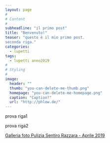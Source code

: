 ```yaml
---
layout: page
#
# Content
#
subheadline: "il primo post"
title: "Benvenuto!"
teaser: "questo è il mio primo post. 
seconda riga."
categories:
  - lupetti
tags:
  - lupetti anno2019
#
# Styling
#
image:
  header: ""
  thumb: "you-can-delete-me-thumb.png"
  homepage: "you-can-delete-me-homepage.png"
  caption: "Caption?"
  url: "http://phlow.de/"
---
```

prova riga1

prova riga2

[Galleria foto Pulizia Sentiro Razzara - Aprile 2019](https://photos.app.goo.gl/5ktR9aCuS6AUMngZ8)



<script src="https://cdn.jsdelivr.net/npm/publicalbum@latest/embed-ui.min.js" async></script>
<div class="pa-gallery-player-widget" style="width:100%; height:480px; display:none;"
  data-link="https://photos.app.goo.gl/5ktR9aCuS6AUMngZ8"
  data-title="Pulizia Sentiero Razzara Centenario scoutismo Pegli Aprile 2019"
  data-description="34 new photos · Album by Angelo Gaggero">
  <object data="https://lh3.googleusercontent.com/jWqsxEKVyLaaeAuIXAJXJMfjK7_uUt5RDP78uj_C-QgOqaJlyCJnK2QS9bgKzTF4D1Hbvn2QxePJT8coBK3RYn_vs2lpJpguQqxdoQ2CdXCBsxZIByg4zFLZySBbVpLuvh1EEuwm-Sc=w1920-h1080"></object>
  <object data="https://lh3.googleusercontent.com/FGJ2eolwhB2OIjdxsfVxvT_6RJvkVSH4Cbxn102r33LA7WmklypCExPrmdAh731IMotnFB1jSG8-35J821MutHCuJioVAE-zWDnzet-_hZyoi5OjUYtH2yh872fGGx42zjzjrQSegL8=w1920-h1080"></object>
  <object data="https://lh3.googleusercontent.com/rYhFfEEYIejaceBbrjvLcVIxNWLATRyV0ctvhkxn54cKMXQgCUBASk7Kl3OviwAEsLWEnyAFcLQ6mOajJZg7JFFCNT__g0Tb4hAish8jIR9sB2zaoh_r0qlrOq_DizgMGc-FFbK-Ggo=w1920-h1080"></object>
  <object data="https://lh3.googleusercontent.com/97GCtR6mmPMDQC9-4TofaA7poMfdxqlX5H8lByV7Uo6Mj2HuK9WiBYgtIXov0qsLjKAHdjCe80iDrMD07ALrCYS-zJsI3EaS-Dk9Bcz8RjseXOYkgU34Z-EA485dIklsThsjjzimBqc=w1920-h1080"></object>
  <object data="https://lh3.googleusercontent.com/5eq2YtTPHuzhyi8gIKv79gAmdZ-gb_kN3UontHOun157sUI-kThu6JzR29cBe5KFE_31G31uqMiAXIC1hDa7SoeDxePsFQyB2g1HLz3_JzlVEqgca_uJ3SQ31xSJrNQrhbWmLjBySSs=w1920-h1080"></object>
  <object data="https://lh3.googleusercontent.com/Lz-WOBpNcnBp4PTFF-Y9qtWFaU2VJ-84YIfjx-VvGnWn4S5uR5fiLwwF3CJLunZv36fQPlJAcnLvoEbNEqdIfgBbZclu8CFbxptVY4peIxcae-ja49LLiP3jQhXZegQkdLjzkp6YxyE=w1920-h1080"></object>
  <object data="https://lh3.googleusercontent.com/aOSKKG4VqLfQz3k8AbJbEqiV9QO4IYYDMD8I3D5G2bfcpMKb8J5IE5g-fEvjWelEjmrTXbXsZBDYkP0pQzn5JMtyEvad2qjWpBwk-QfoF_hTa8Kjkmyp8rYqtWiEXsPtvn8-F3M7zSU=w1920-h1080"></object>
  <object data="https://lh3.googleusercontent.com/eEgdcOp_XYDTLBdKqxdP2vL7zTvsuHwwuey9-6-BwSeZ2CDVULH0TDbOQSmd4aBQamzewTWJ8FQ6Kav0wVA0V7ofr9X5np7cPrzmZxf9XMyq86uMKLkhK6WBu93n1cLuPB0N0TXnPhM=w1920-h1080"></object>
  <object data="https://lh3.googleusercontent.com/-Skc6HJMfJboxPpcnvsVVw98krWu2S50xqoo3oKKuAogDcgu47lT3eJxlnLvxHCB5wFwijw6zWu474BEDRIP7R99rb5JW-4KXG4VKY4K9Df5ZVy1UxvaC6xOevYz4UtMu_vm_MD4a94=w1920-h1080"></object>
  <object data="https://lh3.googleusercontent.com/Z8JyF_VEonWkjG9Gpw7R8708NHhLbOLgpIf0Wtej-bPgV_2Ax1nQ7Xgl03XjG9i5IuA9DlYIQjct_QVQyv8aMNFCN5ez1i2MaSl8kQcyEDdO2NwSioZ3cX25lJzJkwIGgzLqVn_xPPg=w1920-h1080"></object>
  <object data="https://lh3.googleusercontent.com/LI1JuqQKJ9m50xX83Qm5GOwmix5PYVz-jhZ5qzG8O16kZMSCvCI9zGtwmvjgyeOqpHvG9zuAwh7bXtqjOYjOKOW7htpupO7P5Dgdu87t3KQYFZ9nzKxsx0haOHky-9eGXoYmfZjc3Ws=w1920-h1080"></object>
  <object data="https://lh3.googleusercontent.com/aBl894qX3NndVo3IyDGlzrGeKTADRKlo6GHjMTiajZD_0fBlgHRy3jrRgoqrJf945UgfKB3uROJo5mmtJ4oa-mlJCg6bVAhwqcFbpQNqHLMaEEuveUuPT0FxX2nO8J0rCXuILOiLD7c=w1920-h1080"></object>
  <object data="https://lh3.googleusercontent.com/aRs5jnq7BOckstYdJSdrCHwkrMWlZNJemz03uKAGf59KDTexPCD00ebhGADpnnNTaf49kiv86ZvgmlUbs2LLQqM0GFx4yN1ozfzvloZFQV1H5uWvdhpoNH5qlZ5goSMEA8aHnyksyf4=w1920-h1080"></object>
  <object data="https://lh3.googleusercontent.com/wCYEG9DY7wi0fDxaDFcoRpLKurZU2BoPb4NTE4LLUIBy8NNklCxlgj1yZsK2t4J0sKlFW8R_0jgs1jQ1h5fOOtuogYhgRL2tBqYWoHtkE85nv0DNjZoS5BIbKJ4S5ddYHkDntcgTpRo=w1920-h1080"></object>
  <object data="https://lh3.googleusercontent.com/3E_fS3WutABXK1FBkdILb6Ix-9DC8quNU9Ayt0PihSGAKWoCJ6e79LpsQm3RkhEmiFhD3S47JC_tHeXFDw9oQkq1k5gTioJYODupAqHTM5Owb9wpMjGqYqExQ0UKtbgFZr_CFrWEEVY=w1920-h1080"></object>
  <object data="https://lh3.googleusercontent.com/wOPlbE5D5hDE6-WYOVzgphAWd3gNgh6zuOoRV9aA9Uxu4BWrRn8_VmOTsZeZQzNT7O32jgAwdtQaopatpGg4TiTaWnmmE0PK5fSVAyhGQRLMVRgYHQWfWa23UMYivnWi7LREFmeESkU=w1920-h1080"></object>
  <object data="https://lh3.googleusercontent.com/3hNk4gSr-AVPg-ellzmpVmF6ydoLQd-fCBNTTY0sRD2EDtBwNs3jjUXl64nQqmdnaxi1aKc1OZa1TrAudQjZDO7rq3Rjx2MWDyAMhJzOMkKPk7bwOWOGfv5t6T2oDCGTuyvPu25clRQ=w1920-h1080"></object>
  <object data="https://lh3.googleusercontent.com/LIys4qMnxF1_7E8gbsUmxiuH97IHenzzklQQbXuN0Z9UEavbDiLcjG45MZBVd4JkcoBNz3cUugZoUIRgSZ8nvbQfXkkO8bvjvhfGta-5E19QATjytBTxtSLReJF-60YA-aJrPDqVUmI=w1920-h1080"></object>
  <object data="https://lh3.googleusercontent.com/qHV6Y202-XWviabN8lO4SMYXH-df0WFlyVvPPwqoaSfKzAPnRr4RjyWlTvRRzHb_Af5ms2q2lWV-SOGRtbAQri0VK3zLZk2J_Eq-hQ68-PSGToG8AwHdXgcMs2o1Pmo4wzs2xHMzJO8=w1920-h1080"></object>
  <object data="https://lh3.googleusercontent.com/huSaQyfp-Yl8OrspNK6Szi4ypr6eXzEEcBASmokpvFBj-qM9aKVk4DQGRET2CaU-ZkEmeP1HXJHEVqIJi4TBo-x4pcKImksQqmup6M6bfD4gydBLWnD8OmWsI0izdvCDRcU-7y2QSxI=w1920-h1080"></object>
  <object data="https://lh3.googleusercontent.com/19YQn3xzJvjyTnSAFlpuucQ_Lt8D9dn5KsELLykN4w2WCHfXlgfoDIQlPuMrbaqJYgkKtOt_tDxsYQ2b8bbhsOmEzDnNS91HB9C2UHvoWxVNFC-4efDZ4ggR1uPZBDyDOsZxRNk0sl4=w1920-h1080"></object>
  <object data="https://lh3.googleusercontent.com/0Pd89Boxyy3n7T13rJ54FWVOmE16Fe-ay60UT5-4tCZ69j4Z4bC0clrh6Czz-kwnWkit8_zDfVWtE3f96pfWCfCmKfYKvjiO5Vxg37NlwesE78hEW91r7Wifbh_Eo8qroeiEqrcnFD8=w1920-h1080"></object>
  <object data="https://lh3.googleusercontent.com/aJvXiDaPzyeWB5KMjHHUiW51lmiTdvGCiq5xjar1ydrkGMY3qYtP5QJBA4wigY-7ahgHUAQFqSLxFaE47UK4QJPrnU6Z19zEuaGjL-1rE_LOvy4vAr4C-2QeZYwA1HIH5_TEFlXkp9w=w1920-h1080"></object>
  <object data="https://lh3.googleusercontent.com/06YRYHSRpHM2ZcA-XecujBA7EzRc-ZWhfwN30SYYkDu8fhitkDUIIhg1Q8r1Cn9GQ9LVb0Ssvj8k0PaUva-_JfWDb6O4b77urDrmOge1_dHDI06RVYrfYZJ8kzegnEn3FlUCR4ceuxM=w1920-h1080"></object>
  <object data="https://lh3.googleusercontent.com/MPf4WIwvLObwMr5QGiCpL9YhVa65_EMNo8E5ix_v3orZItKgh9INmWHyDOKJZChjYeMm-4w-kMzLKtyYM66F0FU2px1HBNu38kpssu6X3pe1WUcLLOAiivN4T5TcQIJpcVfNCzqhA2Q=w1920-h1080"></object>
  <object data="https://lh3.googleusercontent.com/yCequYKUXZUdNIqQ3IHbS_J0gb74FdQxD67rfQiHtHoWazY7NBFcyetWt3TSOy0-5HFHZ2mbv2kNPodWJx9CxrsDHPp21-T6I3NlAXXTU0OoRO0YQ5fdogWJ7T4rK3F79PaFz1E2csI=w1920-h1080"></object>
  <object data="https://lh3.googleusercontent.com/WIdQyKpWh3le1CUvJHZss5VZ6YA8houGTDCwERt6f0V4UyPVG9MBEWZJW5tE58zY2oAu8Bo_GNadJgVhEhW2711cAxxjdn_9zHe2qaxjJwom4zRBivpHAXKfMQLsJiVkmW7FNMH_y3o=w1920-h1080"></object>
  <object data="https://lh3.googleusercontent.com/hYF9ut-CbGkOhgPGxN5d73GkxJAAQpBVkPpxHxE5tJ95IxJ5LhvNWJivhn95jgUy-VW3K3tc4ZJ7Lac70vvO5nCL2EdYoUjl0RohCGf_SqFZj_TdGwrKqlzABHNrnbafNCU-nqCdHVw=w1920-h1080"></object>
  <object data="https://lh3.googleusercontent.com/dFm1VL0XZKA-d0VC2OTmLlY5vbYoVkEsfdDTqZh0vRxkp2RGADFt1lrI0HlG1toBHU09aw71Tpgd-3BX1og5MNgHGU8R0FVQBD09BHOlkyrBLPvLdLenGY0Jv-AR74_L0Q4NBDlcUEE=w1920-h1080"></object>
  <object data="https://lh3.googleusercontent.com/aabB3_N1cbtImUuCIqzVnqHOglnD3q6-jD-_4pOUCI0FWX3NfQ05qXpaYTSfFleSDyY8UYZToCT5zW_rtF8zGBhVaKYJGLhhXnzrHPtHMsC1wOS6MD-LGAZ5H_1dPxL1E2QEhd_znE4=w1920-h1080"></object>
  <object data="https://lh3.googleusercontent.com/s4Y3Lo4IQcXrBDGNCd3bH2XeUiIV8KZN7_kYQaglD_vGPbRpAZt86UBDeORq8Zv27U8PxPo7U7_BV8P9FH-064qOhGoqsr5kHJVuY02on4wOKZN0IEDe59QVL09ZRJGQUI7bqVgdW68=w1920-h1080"></object>
  <object data="https://lh3.googleusercontent.com/JQ_gImD8JWD4cles0anAaIopXX8d24QLu8Vfy4THmwEy2q6qctmnDH3h6-cyftBMVfSh-OAom6PAmg2jSvU4kPyudMYbruo6DfEbI0sGMhDXZOiyDK2Dz9IPnNsKV4xqoPpyy2Vir8s=w1920-h1080"></object>
  <object data="https://lh3.googleusercontent.com/0OkbxKTNXeHD-tADNUxYACn_3d44xrBsZ_avv7Ign5CSI4YIH47ymdrpk53fnzgk1luvrHskeoZoLbwQtpmEeYet6YWLnHJR8VmvTbUJrJO5kWyaYnGx3StrpLuiAsPCLpVoxIBsZEg=w1920-h1080"></object>
  <object data="https://lh3.googleusercontent.com/O9siHZpYZpV7nBM43T-EM71QgO5PG6CKUS7POZnlWiyqhASTJn7EPLESP6A6NWEQsmKjhqkOVng7U82TsqrkeO71lq2FFffA_KcoFyjm35oHOSArs98sBLFzftT75MBiuap-AayEqQc=w1920-h1080"></object>
</div>



